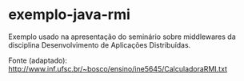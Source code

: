 # exemplo-java-rmi
Exemplo usado na apresentação do seminário sobre middlewares da disciplina Desenvolvimento de Aplicações Distribuídas.

Fonte (adaptado): http://www.inf.ufsc.br/~bosco/ensino/ine5645/CalculadoraRMI.txt

